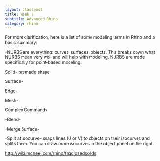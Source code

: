 ```yaml
---
layout: classpost
title: Week 7
subtitle: Advanced Rhino
category: rhino
---
```


For more clarification, here is a list of some modeling terms in Rhino and a basic summary:

-NURBS are everything: curves, surfaces, objects. <a class="two" href="http://www.rhino3d.com/nurbs">This</a> breaks down what NURBS mean very well and will help with modeling. NURBS are made specifically for point-based modeling.

Solid- premade shape

Surface- 

Edge-

Mesh- 

Complex Commands

-Blend-

-Merge Surface-

-Split at isocurve- snaps lines (U or V) to objects on their isocurves and splits them. You can draw more isocurves in the object panel on the right.

http://wiki.mcneel.com/rhino/faqclosedsolids